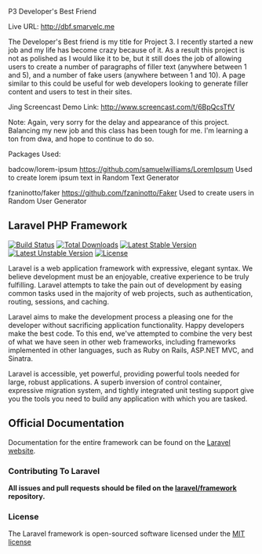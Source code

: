 P3 Developer's Best Friend

Live URL: http://dbf.smarvelc.me

The Developer's Best friend is my title for Project 3. I recently started a new job and my life has become crazy because of it. As a result this project is not as polished as I would like it to be, but it still does the job of allowing users to create a number of paragraphs of filler text (anywhere between 1 and 5), and a number of fake users (anywhere between 1 and 10). A page similar to this could be useful for web developers looking to generate filler content and users to test in their sites. 

Jing Screencast Demo Link: http://www.screencast.com/t/6BpQcsTfV

Note: Again, very sorry for the delay and appearance of this project. Balancing my new job and this class has been tough for me. I'm learning a ton from dwa, and hope to continue to do so. 

Packages Used: 

badcow/lorem-ipsum
	https://github.com/samuelwilliams/LoremIpsum
	Used to create lorem ipsum text in Random Text Generator


fzaninotto/faker
	https://github.com/fzaninotto/Faker
	Used to create users in Random User Generator

## Laravel PHP Framework

[![Build Status](https://travis-ci.org/laravel/framework.svg)](https://travis-ci.org/laravel/framework)
[![Total Downloads](https://poser.pugx.org/laravel/framework/downloads.svg)](https://packagist.org/packages/laravel/framework)
[![Latest Stable Version](https://poser.pugx.org/laravel/framework/v/stable.svg)](https://packagist.org/packages/laravel/framework)
[![Latest Unstable Version](https://poser.pugx.org/laravel/framework/v/unstable.svg)](https://packagist.org/packages/laravel/framework)
[![License](https://poser.pugx.org/laravel/framework/license.svg)](https://packagist.org/packages/laravel/framework)

Laravel is a web application framework with expressive, elegant syntax. We believe development must be an enjoyable, creative experience to be truly fulfilling. Laravel attempts to take the pain out of development by easing common tasks used in the majority of web projects, such as authentication, routing, sessions, and caching.

Laravel aims to make the development process a pleasing one for the developer without sacrificing application functionality. Happy developers make the best code. To this end, we've attempted to combine the very best of what we have seen in other web frameworks, including frameworks implemented in other languages, such as Ruby on Rails, ASP.NET MVC, and Sinatra.

Laravel is accessible, yet powerful, providing powerful tools needed for large, robust applications. A superb inversion of control container, expressive migration system, and tightly integrated unit testing support give you the tools you need to build any application with which you are tasked.

## Official Documentation

Documentation for the entire framework can be found on the [Laravel website](http://laravel.com/docs).

### Contributing To Laravel

**All issues and pull requests should be filed on the [laravel/framework](http://github.com/laravel/framework) repository.**

### License

The Laravel framework is open-sourced software licensed under the [MIT license](http://opensource.org/licenses/MIT)
